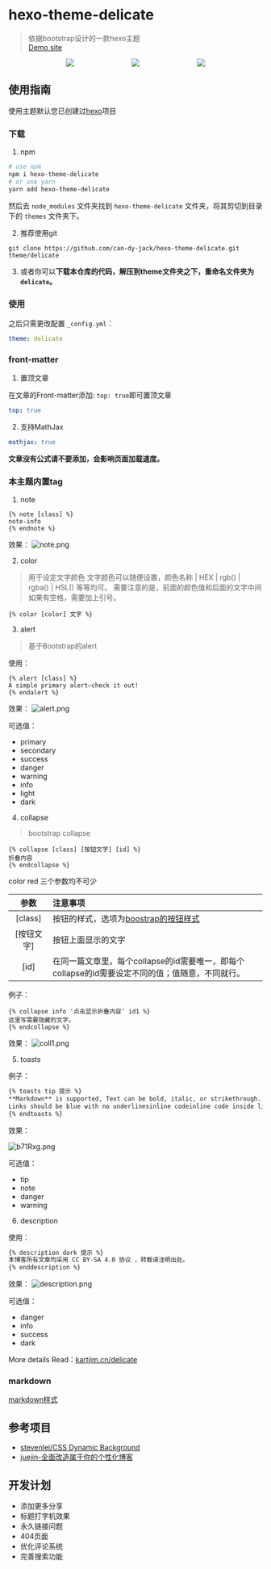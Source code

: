 # hexo-theme-delicate

> 依据bootstrap设计的一款hexo主题  
> [Demo site](https://kartjim.top/delicate)

<div style="display:flex;justify-content: space-evenly;">
<a href="https://nodejs.org"><img src="https://img.shields.io/badge/node-%3E%3D10.9.0-blue"></a>
<a href="https://hexo.io"><img src="https://img.shields.io/badge/hexo-4.3.0-brightgreen"></a>
<a href="https://github.com/can-dy-jack/hexo-theme-delicate/blob/master/LICENSE"><img src="https://img.shields.io/badge/license-MIT-orange"></a>
</div>

## 使用指南

使用主题默认您已创建过[hexo](https://hexo.io)项目

### 下载

1. npm

```bash
# use npm
npm i hexo-theme-delicate
# or use yarn
yarn add hexo-theme-delicate
```

然后去 `node_modules` 文件夹找到 `hexo-theme-delicate` 文件夹，将其剪切到目录下的 `themes` 文件夹下。

2. 推荐使用git

```git
git clone https://github.com/can-dy-jack/hexo-theme-delicate.git theme/delicate
```

3. 或者你可以**下载本仓库的代码，解压到theme文件夹之下，重命名文件夹为`delicate`。**

### 使用

之后只需更改配置 `_config.yml`：

```yml
theme: delicate
```

### front-matter

1. 置顶文章

在文章的Front-matter添加: `top: true`即可置顶文章

```yml
top: true
```

2. 支持MathJax

```yml
mathjax: true
```

**文章没有公式请不要添加，会影响页面加载速度。**

### 本主题内置tag

1. note

```ejs
{% note [class] %}
note-info
{% endnote %}
```

效果：
![note.png](https://s2.loli.net/2022/04/15/LXfJoPzmxYDMcq8.png)

2. color

> 用于设定文字颜色
> 文字颜色可以随便设置，颜色名称 | HEX | rgb() | rgba() | HSL() 等等均可。
> 需要注意的是，前面的颜色值和后面的文字中间如果有空格，需要加上引号。

```ejs
{% color [color] 文字 %}
```

3. alert

> 基于Bootstrap的alert

使用：

```ejs
{% alert [class] %}
A simple primary alert—check it out!
{% endalert %}
```

效果：
![alert.png](https://s2.loli.net/2022/04/15/hyon6jNGHbBrEOv.png)

可选值：

- primary
- secondary
- success
- danger
- warning
- info
- light
- dark

4. collapse

> bootstrap collapse

```ejs
{% collapse [class] [按钮文字] [id] %}
折叠内容
{% endcollapse %}
```

color red 三个参数均不可少

|参数|注意事项|
|:---:|:---|
|[class]|按钮的样式，选项为[boostrap的按钮样式](https://v4.bootcss.com/docs/components/buttons/)|
|[按钮文字]|按钮上面显示的文字|
|[id]|在同一篇文章里，每个collapse的id需要唯一，即每个collapse的id需要设定不同的值；值随意，不同就行。|

例子：

```ejs
{% collapse info '点击显示折叠内容' id1 %}
这里写需要隐藏的文字。
{% endcollapse %}
```

效果：
![coll1.png](https://s2.loli.net/2022/04/15/4Pyn685xhrXHRSt.png)

5. toasts

例子：

```markdown
{% toasts tip 提示 %}
**Markdown** is supported, Text can be bold, italic, or strikethrough. 
Links should be blue with no underlinesinline codeinline code inside link
{% endtoasts %}
```

效果：

![b71Rxg.png](https://s1.ax1x.com/2022/03/12/b71Rxg.png)

可选值：

- tip
- note
- danger
- warning

6. description

使用：

```markdown
{% description dark 提示 %}
本博客所有文章均采用 CC BY-SA 4.0 协议 ，转载请注明出处。
{% enddescription %}
```

效果：
![description.png](https://s2.loli.net/2022/04/15/Wu2bfERP69SIAkL.png)

可选值：

- danger
- info
- success
- dark

More details Read：[kartjim.cn/delicate](https://kartjim.cn/delicate/2021/11/12/code-test)

### markdown

[markdown样式](https://kartjim.cn/delicate/2021/11/14/markdown%E6%B5%8B%E8%AF%95%E6%96%87%E4%BB%B6/)

## 参考项目

- [stevenlei/CSS Dynamic Background](https://codepen.io/stevenlei/pen/ZEJxXGL?editors=1100)
- [juejin-全面改造属于你的个性化博客](https://juejin.cn/post/6997775533840793614#heading-5)

## 开发计划

- 添加更多分享
- 标题打字机效果
- 永久链接问题
- 404页面
- 优化评论系统
- 完善搜索功能

